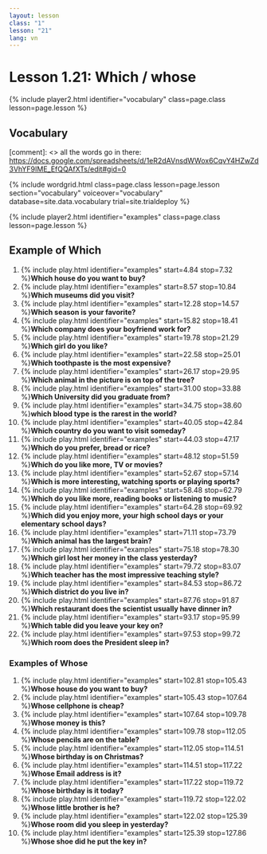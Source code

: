 ```yaml
---
layout: lesson
class: "1"
lesson: "21"
lang: vn
---
```



# Lesson 1.21: Which / whose 


{% include player2.html identifier="vocabulary" class=page.class lesson=page.lesson %}
## Vocabulary 

[comment]: <>  all the words go in there: https://docs.google.com/spreadsheets/d/1eR2dAVnsdWWox6CqvY4HZwZd3VhYF9IME_EfQQAfXTs/edit#gid=0

{% include wordgrid.html 
		class=page.class 
		lesson=page.lesson 
		section="vocabulary"
		voiceover="vocabulary"
		database=site.data.vocabulary 
		trial=site.trialdeploy %}
		

{% include player2.html identifier="examples" class=page.class lesson=page.lesson %}

## Example of Which
1. {% include play.html identifier="examples" start=4.84 stop=7.32 %}**Which house do you want to buy?**
2. {% include play.html identifier="examples" start=8.57 stop=10.84 %}**Which museums did you visit?**
3. {% include play.html identifier="examples" start=12.28 stop=14.57 %}**Which season is your favorite?**
4. {% include play.html identifier="examples" start=15.82 stop=18.41 %}**Which company does your boyfriend work for?**
5. {% include play.html identifier="examples" start=19.78 stop=21.29 %}**Which girl do you like?**
6. {% include play.html identifier="examples" start=22.58 stop=25.01 %}**Which toothpaste is the most expensive?** 
7. {% include play.html identifier="examples" start=26.17 stop=29.95 %}**Which animal in the picture is on top of the tree?**
8. {% include play.html identifier="examples" start=31.00 stop=33.88 %}**Which University did you graduate from?**
9. {% include play.html identifier="examples" start=34.75 stop=38.60 %}**which blood type is the rarest in the world?**
10. {% include play.html identifier="examples" start=40.05 stop=42.84 %}**Which country do you want to visit someday?**
11. {% include play.html identifier="examples" start=44.03 stop=47.17 %}**Which do you prefer, bread or rice?**
12. {% include play.html identifier="examples" start=48.12 stop=51.59 %}**Which do you like more, TV or movies?**
13. {% include play.html identifier="examples" start=52.67 stop=57.14 %}**Which is more interesting, watching sports or playing sports?**
14. {% include play.html identifier="examples" start=58.48 stop=62.79 %}**Which do you like more, reading books or listening to music?**
15. {% include play.html identifier="examples" start=64.28 stop=69.92 %}**Which did you enjoy more, your high school days or your elementary school days?**
16. {% include play.html identifier="examples" start=71.11 stop=73.79 %}**Which animal has the largest brain?**
17. {% include play.html identifier="examples" start=75.18 stop=78.30 %}**Which girl lost her money in the class yesterday?**
18. {% include play.html identifier="examples" start=79.72 stop=83.07 %}**Which teacher has the most impressive teaching style?**
19. {% include play.html identifier="examples" start=84.53 stop=86.72 %}**Which district do you live in?**
20. {% include play.html identifier="examples" start=87.76 stop=91.87 %}**Which restaurant does the scientist usually have dinner in?**
21. {% include play.html identifier="examples" start=93.17 stop=95.99 %}**Which table did you leave your key on?**
22. {% include play.html identifier="examples" start=97.53 stop=99.72 %}**Which room does the President sleep in?**

### Examples of Whose 
1. {% include play.html identifier="examples" start=102.81 stop=105.43 %}**Whose house do you want to buy?**
2. {% include play.html identifier="examples" start=105.43 stop=107.64 %}**Whose cellphone is cheap?**
3. {% include play.html identifier="examples" start=107.64 stop=109.78 %}**Whose money is this?**
4. {% include play.html identifier="examples" start=109.78 stop=112.05 %}**Whose pencils are on the table?**
5. {% include play.html identifier="examples" start=112.05 stop=114.51 %}**Whose birthday is on Christmas?**
6. {% include play.html identifier="examples" start=114.51 stop=117.22 %}**Whose Email address is it?**
7. {% include play.html identifier="examples" start=117.22 stop=119.72 %}**Whose birthday is it today?**
8. {% include play.html identifier="examples" start=119.72 stop=122.02 %}**Whose little brother is he?**
9. {% include play.html identifier="examples" start=122.02 stop=125.39 %}**Whose room did you sleep in yesterday?**
10. {% include play.html identifier="examples" start=125.39 stop=127.86 %}**Whose shoe did he put the key in?** 